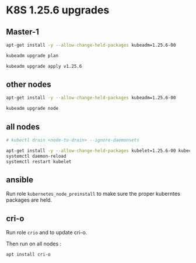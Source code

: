 # K8S 1.25.6 upgrades

## Master-1

```bash
apt-get install -y --allow-change-held-packages kubeadm=1.25.6-00

kubeadm upgrade plan

kubeadm upgrade apply v1.25.6
```

## other nodes

```bash
apt-get install -y --allow-change-held-packages kubeadm=1.25.6-00

kubeadm upgrade node
```

## all nodes

```bash
# kubectl drain <node-to-drain> --ignore-daemonsets

apt-get install -y --allow-change-held-packages kubelet=1.25.6-00 kubectl=1.25.6-00
systemctl daemon-reload
systemctl restart kubelet
```

## ansible

Run role `kubernetes_node_preinstall` to make sure the proper kuberntes packages are held.

## cri-o

Run role `crio` and to update cri-o.

Then run on all nodes :

```bash
apt install cri-o
```
